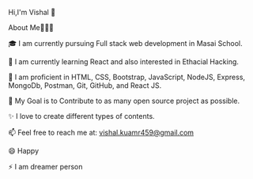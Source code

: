 Hi,I'm Vishal 👋

About Me🧑🏼‍💻

🎓 I am currently pursuing Full stack web development in Masai School.

🌱 I am currently learning React and also interested in Ethacial Hacking.

🌱 I am proficient in HTML, CSS, Bootstrap, JavaScript, NodeJS, Express, MongoDb, Postman, Git, GitHub, and React JS.

🎯 My Goal is to Contribute to as many open source project as possible.

✨ I love to create different types of contents.

📫 Feel free to reach me at: vishal.kuamr459@gmail.com

😄 Happy

⚡ I am dreamer person
